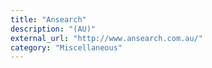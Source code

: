```yaml
---
title: "Ansearch"
description: "(AU)"
external_url: "http://www.ansearch.com.au/"
category: "Miscellaneous"
---
```

